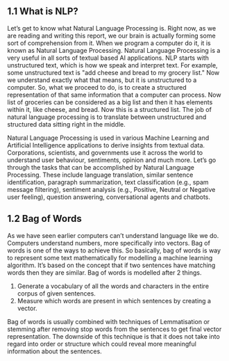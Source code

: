 ## 1.1 What is NLP?  

Let’s get to know what Natural Language Processing is. Right now, as we are reading and writing this report,
we our brain is actually forming some sort of comprehension from it. When we program a computer do it, it is 
known as Natural Language Processing. Natural Language Processing is a very useful in all sorts of textual 
based AI applications. NLP starts with unstructured text, which is how we speak and interpret text. For example, 
some unstructured text is "add cheese and bread to my grocery list." Now we understand exactly what that 
means, but it is unstructured to a computer. So, what we proceed to do, is to create a structured representation of 
that same information that a computer can process. Now list of groceries can be considered as a big list and then 
it has elements within it, like cheese, and bread. Now this is a structured list. The job of natural language 
processing is to translate between unstructured and structured data sitting right in the middle.

Natural Language Processing is used in various Machine Learning and Artificial Intelligence applications to 
derive insights from textual data. Corporations, scientists, and governments use it across the world to understand 
user behaviour, sentiments, opinion and much more. Let’s go through the tasks that can be accomplished by 
Natural Language Processing. These include language translation, similar sentence identification, paragraph 
summarization, text classification (e.g., spam message filtering), sentiment analysis (e.g., Positive, Neutral or 
Negative user feeling), question answering, conversational agents and chatbots.

## 1.2 Bag of Words  

As we have seen earlier computers can’t understand language like we do. Computers understand numbers, more 
specifically into vectors. Bag of words is one of the ways to achieve this. So basically, bag of words is way to 
represent some text mathematically for modelling a machine learning algorithm. It’s based on the concept 
that if two sentences have matching words then they are similar. Bag of words is modelled after 2 things.
  1. Generate a vocabulary of all the words and characters in the entire corpus of given sentences.
  2. Measure which words are present in which sentences by creating a vector.  
  
Bag of words is usually combined with techniques of Lemmatisation or stemming after removing stop words 
from the sentences to get final vector representation. The downside of this technique is that it does not take into 
regard into order or structure which could reveal more meaningful information about the sentences.  



